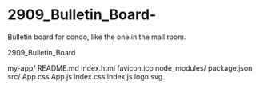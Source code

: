 # 2909_Bulletin_Board-
Bulletin board for condo, like the one in the mail room.

2909_Bulletin_Board

my-app/
  README.md
  index.html
  favicon.ico
  node_modules/
  package.json
  src/
    App.css
    App.js
    index.css
    index.js
    logo.svg
